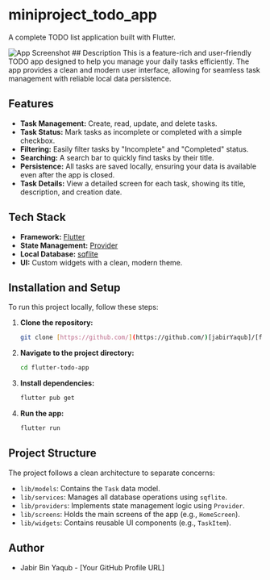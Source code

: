 # miniproject_todo_app

A complete TODO list application built with Flutter.

![App Screenshot](assets/screenshot.gif) ## Description
This is a feature-rich and user-friendly TODO app designed to help you manage your daily tasks efficiently. The app provides a clean and modern user interface, allowing for seamless task management with reliable local data persistence.

## Features
- **Task Management:** Create, read, update, and delete tasks.
- **Task Status:** Mark tasks as incomplete or completed with a simple checkbox.
- **Filtering:** Easily filter tasks by "Incomplete" and "Completed" status.
- **Searching:** A search bar to quickly find tasks by their title.
- **Persistence:** All tasks are saved locally, ensuring your data is available even after the app is closed.
- **Task Details:** View a detailed screen for each task, showing its title, description, and creation date.

## Tech Stack
- **Framework:** [Flutter](https://flutter.dev/)
- **State Management:** [Provider](https://pub.dev/packages/provider)
- **Local Database:** [sqflite](https://pub.dev/packages/sqflite)
- **UI:** Custom widgets with a clean, modern theme.

## Installation and Setup
To run this project locally, follow these steps:

1.  **Clone the repository:**
    ```bash
    git clone [https://github.com/](https://github.com/)[jabirYaqub]/[flutter-todo-app].git
    ```
2.  **Navigate to the project directory:**
    ```bash
    cd flutter-todo-app
    ```
3.  **Install dependencies:**
    ```bash
    flutter pub get
    ```
4.  **Run the app:**
    ```bash
    flutter run
    ```

## Project Structure
The project follows a clean architecture to separate concerns:
- `lib/models`: Contains the `Task` data model.
- `lib/services`: Manages all database operations using `sqflite`.
- `lib/providers`: Implements state management logic using `Provider`.
- `lib/screens`: Holds the main screens of the app (e.g., `HomeScreen`).
- `lib/widgets`: Contains reusable UI components (e.g., `TaskItem`).

## Author
- Jabir Bin Yaqub - [Your GitHub Profile URL]
